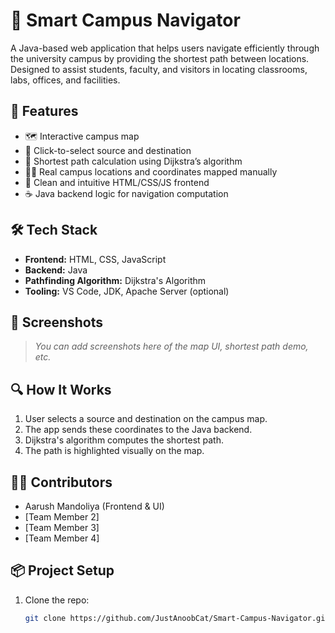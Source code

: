 # 🧭 Smart Campus Navigator

A Java-based web application that helps users navigate efficiently through the university campus by providing the shortest path between locations. Designed to assist students, faculty, and visitors in locating classrooms, labs, offices, and facilities.

## 🚀 Features

- 🗺️ Interactive campus map
- 📍 Click-to-select source and destination
- 📏 Shortest path calculation using Dijkstra’s algorithm
- 🧑‍🎓 Real campus locations and coordinates mapped manually
- 🎨 Clean and intuitive HTML/CSS/JS frontend
- ☕ Java backend logic for navigation computation

## 🛠️ Tech Stack

- **Frontend:** HTML, CSS, JavaScript
- **Backend:** Java
- **Pathfinding Algorithm:** Dijkstra's Algorithm
- **Tooling:** VS Code, JDK, Apache Server (optional)

## 📸 Screenshots

> _You can add screenshots here of the map UI, shortest path demo, etc._

## 🔍 How It Works

1. User selects a source and destination on the campus map.
2. The app sends these coordinates to the Java backend.
3. Dijkstra's algorithm computes the shortest path.
4. The path is highlighted visually on the map.

## 🧑‍💻 Contributors

- Aarush Mandoliya (Frontend & UI)
- [Team Member 2]
- [Team Member 3]
- [Team Member 4]

## 📦 Project Setup

1. Clone the repo:
   ```bash
   git clone https://github.com/JustAnoobCat/Smart-Campus-Navigator.git
